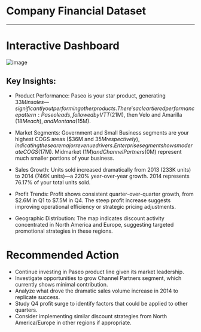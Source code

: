 # Company Financial Dataset

---

# Interactive Dashboard
![image](https://github.com/Aasmita23/Task-4/compare/main...Aasmita23-patch-1)

## Key Insights:
- Product Performance:
Paseo is your star product, generating $33M in sales—significantly outperforming other products.
There's a clear tiered performance pattern: Paseo leads, followed by VTT ($21M), then Velo and Amarilla ($18M each), and Montana ($15M).

- Market Segments:
Government and Small Business segments are your highest COGS areas ($36M and $35M respectively), indicating these are major revenue drivers.
Enterprise segment shows moderate COGS ($17M).
Midmarket ($1M) and Channel Partners ($0M) represent much smaller portions of your business.

- Sales Growth:
Units sold increased dramatically from 2013 (233K units) to 2014 (746K units)—a 220% year-over-year growth.
2014 represents 76.17% of your total units sold.

- Profit Trends:
Profit shows consistent quarter-over-quarter growth, from $2.6M in Q1 to $7.5M in Q4.
The steep profit increase suggests improving operational efficiency or strategic pricing adjustments.

- Geographic Distribution:
The map indicates discount activity concentrated in North America and Europe, suggesting targeted promotional strategies in these regions.

# Recommended Action

- Continue investing in Paseo product line given its market leadership.
- Investigate opportunities to grow Channel Partners segment, which currently shows minimal contribution.
- Analyze what drove the dramatic sales volume increase in 2014 to replicate success.
- Study Q4 profit surge to identify factors that could be applied to other quarters.
- Consider implementing similar discount strategies from North America/Europe in other regions if appropriate.
